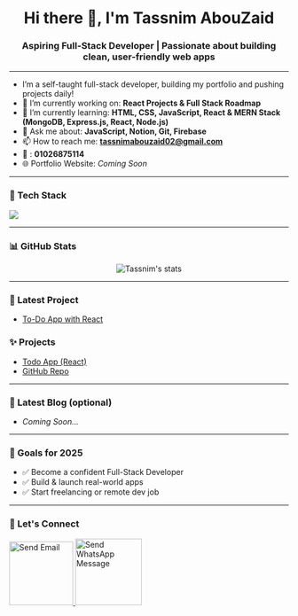 <h1 align="center">Hi there 👋, I'm Tassnim AbouZaid</h1>
<h3 align="center">Aspiring Full-Stack Developer | Passionate about building clean, user-friendly web apps</h3>

---

- I’m a self-taught full-stack developer, building my portfolio and pushing projects daily!
- 🔭 I’m currently working on: **React Projects & Full Stack Roadmap**
- 🌱 I’m currently learning: **HTML, CSS, JavaScript, React & MERN Stack (MongoDB, Express.js, React, Node.js)**
- 💬 Ask me about: **JavaScript, Notion, Git, Firebase**
- 📫 How to reach me: **tassnimabouzaid02@gmail.com**
- 📲  : **01026875114**
- 🌐 Portfolio Website: _Coming Soon_

---

### 🧰 Tech Stack
<p>
  <img src="https://skillicons.dev/icons?i=html,css,js,react,nodejs,express,mongodb,firebase,git,github,vscode,figma" />
</p>

---

### 📊 GitHub Stats
<p align="center">
  <img src="https://github-readme-stats.vercel.app/api?username=Tassnim-AbouZaid&show_icons=true&theme=radical" alt="Tassnim's stats" />
</p>

---
### 🚀 Latest Project
- [To-Do App with React](https://stackblitz.com/~/github.com/Tassnim-AbouZaid/todo-app-react)

### ✨ Projects
- [Todo App (React)](https://stackblitz.com/edit/stackblitz-starters-zu7a8zut)
- [GitHub Repo](https://github.com/Tassnim-AbouZaid/todo-app-react)

---

### 📝 Latest Blog (optional)
- _Coming Soon..._

---

### 🎯 Goals for 2025
- ✅ Become a confident Full-Stack Developer
- ✅ Build & launch real-world apps
- ✅ Start freelancing or remote dev job

---

### 🤝 Let's Connect
<p align="left">
  <a href="mailto:tassnimabouzaid02@gmail.com?   
  subject=Hello&body=I%20would%20like%20to%20connect%20with%20you%20to%20tell%20you%20that%20I'm%20interested%20with%20your%20profile" target="_blank">
  <img src="https://www.pngall.com/wp-content/uploads/13/Gmail-Logo-Transparent.png" alt="Send Email" style="width:115px;">
  </a>


  <a href="https://wa.me/1026875114/?text=I'm%20interested%20with%20your%20profile" target="_blank">
  <img src="https://pngimg.com/uploads/whatsapp/whatsapp_PNG20.png" alt="Send WhatsApp Message" style="width:120px;height:auto"> 
  </a>
  
</p>
